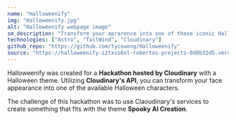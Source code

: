 ```yaml
---
name: "Halloweenify"
img: "Halloweenify.jpg"
alt: "Halloweenify webpage image"
sm_description: "Transform your aprarence into one of these iconic Halloween characters!"
technologies: ["Astro", "TailWind", "Cloudinary"]
github_repo: "https://github.com/tycowong/Halloweenify"
source: "https://halloweenify-i2txss6nl-robertos-projects-0d8b32d5.vercel.app/"
---
```


Halloweenify was created for a **Hackathon hosted by Cloudinary** with a Halloween theme. Utilizing **Cloudinary's API**, you can transform your face appearance into one of the available Halloween characters.

The challenge of this hackathon was to use Claoudinary's services to create something that fits with the theme **Spooky AI Creation**.
